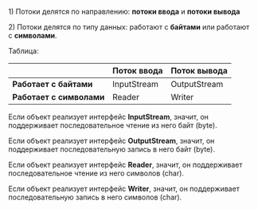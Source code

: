 1) Потоки делятся по направлению: **потоки ввода** и **потоки вывода**

2) Потоки делятся по типу данных: работают с **байтами** или работают с **символами**.

Таблица:

|                        |Поток ввода            |Поток вывода|
|---                     |---                    |---|
|**Работает с байтами**      |InputStream            |OutputStream|
|**Работает с символами**    |Reader                 |Writer|

Если объект реализует интерфейс **InputStream**, значит, он поддерживает последовательное чтение из него байт (byte).

Если объект реализует интерфейс **OutputStream**, значит, он поддерживает последовательную запись в него байт (byte).

Если объект реализует интерфейс **Reader**, значит, он поддерживает последовательное чтение из него символов (char).

Если объект реализует интерфейс **Writer**, значит, он поддерживает последовательную запись в него символов (char).

